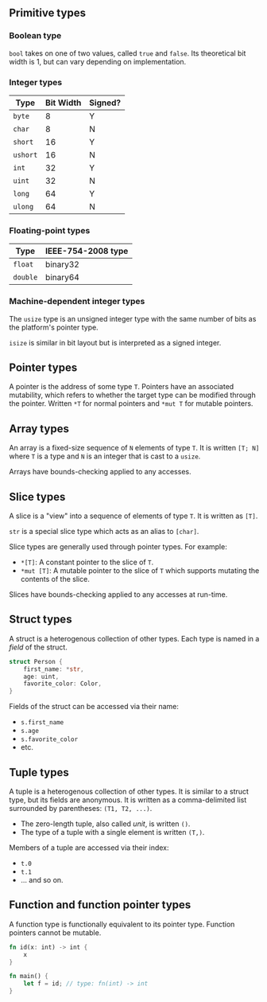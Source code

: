 ## Primitive types

### Boolean type

`bool` takes on one of two values, called `true` and `false`. Its theoretical bit width is 1, but can vary depending on implementation.

### Integer types

|Type|Bit Width|Signed?|
|-|-|-|
|`byte`|8|Y|
|`char`|8|N|
|`short`|16|Y
|`ushort`|16|N|
|`int`|32|Y|
|`uint`|32|N|
|`long`|64|Y|
|`ulong`|64|N|

### Floating-point types

|Type|IEEE-754-2008 type|
|-|-|
|`float`|binary32|
|`double`|binary64|

### Machine-dependent integer types

The `usize` type is an unsigned integer type with the same number of bits as the platform's pointer type.

`isize` is similar in bit layout but is interpreted as a signed integer.

## Pointer types

A pointer is the address of some type `T`. Pointers have an associated mutability, which refers to whether the target type can be modified through the pointer. Written `*T` for normal pointers and `*mut T` for mutable pointers.

## Array types

An array is a fixed-size sequence of `N` elements of type `T`. It is written `[T; N]` where `T` is a type and `N` is an integer that is cast to a `usize`.

Arrays have bounds-checking applied to any accesses.

## Slice types

A slice is a "view" into a sequence of elements of type `T`. It is written as `[T]`.

`str` is a special slice type which acts as an alias to `[char]`.

Slice types are generally used through pointer types. For example:

- `*[T]`: A constant pointer to the slice of `T`.
- `*mut [T]`: A mutable pointer to the slice of `T` which supports mutating the contents of the slice.

Slices have bounds-checking applied to any accesses at run-time.

## Struct types

A struct is a heterogenous collection of other types. Each type is named in a _field_ of the struct.

```rust
struct Person {
    first_name: *str,
    age: uint,
    favorite_color: Color,
}
```

Fields of the struct can be accessed via their name:

- `s.first_name`
- `s.age`
- `s.favorite_color`
- etc.

## Tuple types

A tuple is a heterogenous collection of other types. It is similar to a struct type, but its fields are anonymous. It is written as a comma-delimited list surrounded by parentheses: `(T1, T2, ...)`.

- The zero-length tuple, also called _unit_, is written `()`. 
- The type of a tuple with a single element is written `(T,)`.

Members of a tuple are accessed via their index:

- `t.0`
- `t.1`
- ... and so on.

## Function and function pointer types

A function type is functionally equivalent to its pointer type. Function pointers cannot be mutable.

```rust
fn id(x: int) -> int {
    x
}

fn main() {
    let f = id; // type: fn(int) -> int
}
```

